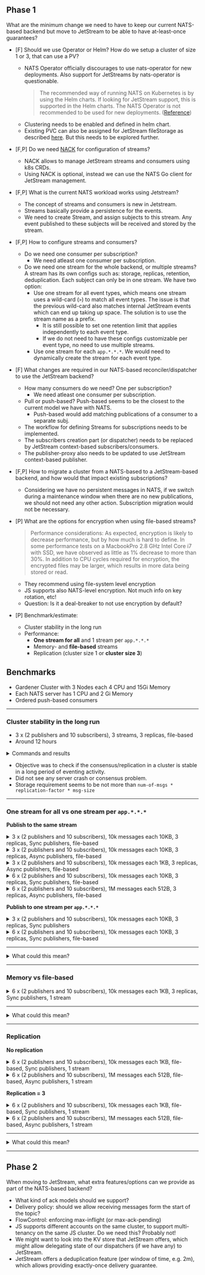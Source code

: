 ## Phase 1 

What are the minimum change we need to have to keep our current NATS-based backend but move to JetStream to be able to 
have at-least-once guarantees?

- [F] Should we use Operator or Helm? How do we setup a cluster of size 1 or 3, that can use a PV?
  + NATS Operator officially discourages to use nats-operator for new deployments. Also support for JetStreams by nats-operator is questionable.
    > The recommended way of running NATS on Kubernetes is by using the Helm charts. If looking for JetStream support, this is supported in the Helm charts. The NATS Operator is not recommended to be used for new deployments.
([Reference](https://github.com/nats-io/nats-operator#nats-operator))
  + Clustering needs to be enabled and defined in helm chart.
  + Existing PVC can also be assigned for JetStream fileStorage as described [here](https://github.com/nats-io/k8s/tree/main/helm/charts/nats#using-with-an-existing-persistentvolumeclaim). But this needs to be explored further.

- [F,P] Do we need [NACK](https://github.com/nats-io/nack#getting-started) for configuration of streams?
  + NACK allows to manage JetStream streams and consumers using k8s CRDs.
  + Using NACK is optional, instead we can use the NATS Go client for JetStream management.

- [F,P] What is the current NATS workload works using Jetstream?
  + The concept of streams and consumers is new in Jetstream.
  + Streams basically provide a persistence for the events. 
  + We need to create Stream, and assign subjects to this stream. Any event published to these subjects will be received and stored by the stream.

- [F,P] How to configure streams and consumers?
  + Do we need one consumer per subscription?
    - We need atleast one consumer per subscription.
  + Do we need one stream for the whole backend, or multiple streams? A stream has its own configs 
    such as: storage, replicas, retention, deduplication. Each subject can only be in one stream. 
    We have two option:
    - Use one stream for all event types, which means one stream uses a wild-card (`>`) to match all
      event types. The issue is that the previous wild-card also matches internal JetStream events
      which can end up taking up space. The solution is to use the stream name as a prefix.
      + It is still possible to set one retention limit that applies independently to each event type.
      + If we do not need to have these configs customizable per event type, no need to use multiple streams.
    - Use one stream for each `app.*.*.*`. We would need to dynamically create the stream for each event type.
  
- [F] What changes are required in our NATS-based reconciler/dispatcher to use the JetStream backend?
  + How many consumers do we need? One per subscription? 
    - We need atleast one consumer per subscription.
  + Pull or push-based? Push-based seems to be the closest to the current model we have with NATS.
    - Push-based would add matching publications of a consumer to a separate subj.
  + The workflow for defining Streams for subscriptions needs to be implemented.
  + The subscribers creation part (or dispatcher) needs to be replaced by JetStream context-based subscribers/consumers.
  + The publisher-proxy also needs to be updated to use JetStream context-based publisher.
  
- [F,P] How to migrate a cluster from a NATS-based to a JetStream-based backend, and how would that impact existing subscriptions? 
  + Considering we have no persistent messages in NATS, if we switch during a maintenance window when there are no new
  publications, we should not need any other action. Subscription migration would not be necessary.
  
- [P] What are the options for encryption when using file-based streams?
  > Performance considerations: As expected, encryption is likely to decrease performance, but by how much is hard 
  > to define. In some performance tests on a MacbookPro 2.8 GHz Intel Core i7 with SSD, we have observed as little 
  > as 1% decrease to more than 30%. In addition to CPU cycles required for encryption, the encrypted files may be 
  > larger, which results in more data being stored or read.
  + They recommend using file-system level encryption
  + JS supports also NATS-level encryption. Not much info on key rotation, etc!
  + Question: Is it a deal-breaker to not use encryption by default?
  
- [P] Benchmark/estimate:
  + Cluster stability in the long run
  + Performance:
    + **One stream for all** and 1 stream per `app.*.*.*`
    + Memory- and **file-based** streams
    + Replication (cluster size 1 or **cluster size 3**)
  
## Benchmarks

- Gardener Cluster with 3 Nodes each 4 CPU and 15Gi Memory
- Each NATS server has 1 CPU and 2 Gi Memory
- Ordered push-based consumers

---

### Cluster stability in the long run

- 3 x (2 publishers and 10 subscribers), 3 streams, 3 replicas, file-based
- Around 12 hours

<details><summary>Commands and results</summary>

```
pods["pod1"]="./natscli bench --stream=bench1 --pub=2 --sub=10 --js --msgs=8640 --replicas=3 --size=10240 --storage=file --publishInterval=5000 bench-subj-1"
pods["pod2"]="./natscli bench --stream=bench2 --pub=2 --sub=10 --js --msgs=8640 --replicas=3 --size=10240 --storage=file --publishInterval=5000 bench-subj-2"
pods["pod3"]="./natscli bench --stream=bench3 --pub=2 --sub=10 --js --msgs=8640 --replicas=3 --size=10240 --storage=file --publishInterval=5000 bench-subj-3"
```

</details>

- Objective was to check if the consensus/replication in a cluster is stable in a long period of eventing activity.
- Did not see any server crash or consensus problem.
- Storage requirement seems to be not more than `num-of-msgs * replication-factor * msg-size`

---

### One stream for all vs one stream per `app.*.*.*`

**Publish to the same stream**

<details><summary>3 x (2 publishers and 10 subscribers), 10k messages each 10KB, 3 replicas, Sync publishers, file-based</summary>

- Avg pub msg/sec: 177
- Avg sub msg/sec: ~340

<details><summary>Commands and results</summary>

Stream must be created beforehand to set the list of subjects to `STREAM.>`: 
```
nats str add --subjects='default.>' --replicas=3 --storage=file default
```

```
pods["pod1"]="./natscli bench --stream=default --pub=2 --sub=10 --js --msgs=10000 --replicas=3 --size=10240 --syncpub --no-progress --storage=file default.app1.bench1.subj.v1"
pods["pod2"]="./natscli bench --stream=default --pub=2 --sub=10 --js --msgs=10000 --replicas=3 --size=10240 --syncpub --no-progress --storage=file default.app2.bench2.subj.v1"
pods["pod3"]="./natscli bench --stream=default --pub=2 --sub=10 --js --msgs=10000 --replicas=3 --size=10240 --syncpub --no-progress --storage=file default.app3.bench3.subj.v1"
```

```
NATS Pub/Sub stats: 3,487 msgs/sec ~ 34.06 MB/sec
 Pub stats: 317 msgs/sec ~ 3.10 MB/sec
  [1] 158 msgs/sec ~ 1.55 MB/sec (5000 msgs)
  [2] 158 msgs/sec ~ 1.55 MB/sec (5000 msgs)
  min 158 | avg 158 | max 158 | stddev 0 msgs
 Sub stats: 3,170 msgs/sec ~ 30.96 MB/sec
  [1] 317 msgs/sec ~ 3.10 MB/sec (10000 msgs)
  [10] 317 msgs/sec ~ 3.10 MB/sec (10000 msgs)
  min 317 | avg 317 | max 317 | stddev 0 msgs
```
```
NATS Pub/Sub stats: 4,313 msgs/sec ~ 42.13 MB/sec
 Pub stats: 392 msgs/sec ~ 3.83 MB/sec
  [1] 197 msgs/sec ~ 1.93 MB/sec (5000 msgs)
  [2] 196 msgs/sec ~ 1.91 MB/sec (5000 msgs)
  min 196 | avg 196 | max 197 | stddev 0 msgs
 Sub stats: 3,922 msgs/sec ~ 38.30 MB/sec
  [1] 392 msgs/sec ~ 3.83 MB/sec (10000 msgs)
  [10] 392 msgs/sec ~ 3.83 MB/sec (10000 msgs)
  min 392 | avg 392 | max 392 | stddev 0 msgs
```
```
NATS Pub/Sub stats: 3,499 msgs/sec ~ 34.18 MB/sec
 Pub stats: 318 msgs/sec ~ 3.11 MB/sec
  [1] 197 msgs/sec ~ 1.93 MB/sec (5000 msgs)
  [2] 159 msgs/sec ~ 1.55 MB/sec (5000 msgs)
  min 159 | avg 178 | max 197 | stddev 19 msgs
 Sub stats: 3,181 msgs/sec ~ 31.07 MB/sec
  [1] 318 msgs/sec ~ 3.11 MB/sec (10000 msgs)
  [10] 318 msgs/sec ~ 3.11 MB/sec (10000 msgs)
  min 318 | avg 318 | max 318 | stddev 0 msgs
```

</details>
</details>

<details><summary>3 x (2 publishers and 10 subscribers), 10k messages each 10KB, 3 replicas, Async publishers, file-based</summary>

- Avg pub msg/sec: 628
- Avg sub msg/sec: 

<details><summary>Commands and results</summary>

```
pods["pod1"]="./natscli bench --stream=default --pub=2 --sub=10 --js --msgs=10000 --replicas=3 --size=10240 --no-progress --storage=file default.app1.bench1.subj.v1"
pods["pod2"]="./natscli bench --stream=default --pub=2 --sub=10 --js --msgs=10000 --replicas=3 --size=10240 --no-progress --storage=file default.app2.bench2.subj.v1"
pods["pod3"]="./natscli bench --stream=default --pub=2 --sub=10 --js --msgs=10000 --replicas=3 --size=10240 --no-progress --storage=file default.app3.bench3.subj.v1"
```

```
NATS Pub/Sub stats: 8,853 msgs/sec ~ 86.46 MB/sec
 Pub stats: 977 msgs/sec ~ 9.55 MB/sec
  [1] 592 msgs/sec ~ 5.78 MB/sec (5000 msgs)
  [2] 489 msgs/sec ~ 4.78 MB/sec (5000 msgs)
  min 489 | avg 540 | max 592 | stddev 51 msgs
 Sub stats: 8,058 msgs/sec ~ 78.70 MB/sec
  [1] 979 msgs/sec ~ 9.57 MB/sec (10000 msgs)
  [10] 806 msgs/sec ~ 7.88 MB/sec (10000 msgs)
  min 806 | avg 924 | max 979 | stddev 75 msgs
```
```
NATS Pub/Sub stats: 8,704 msgs/sec ~ 85.00 MB/sec
 Pub stats: 1,127 msgs/sec ~ 11.01 MB/sec
  [1] 583 msgs/sec ~ 5.70 MB/sec (5000 msgs)
  [2] 564 msgs/sec ~ 5.51 MB/sec (5000 msgs)
  min 564 | avg 573 | max 583 | stddev 9 msgs
 Sub stats: 7,914 msgs/sec ~ 77.29 MB/sec
  [1] 1,130 msgs/sec ~ 11.04 MB/sec (10000 msgs)
  [10] 791 msgs/sec ~ 7.73 MB/sec (10000 msgs)
  min 791 | avg 991 | max 1,130 | stddev 147 msgs
```
```
NATS Pub/Sub stats: 15,027 msgs/sec ~ 146.76 MB/sec
 Pub stats: 1,414 msgs/sec ~ 13.81 MB/sec
  [1] 835 msgs/sec ~ 8.16 MB/sec (5000 msgs)
  [2] 707 msgs/sec ~ 6.91 MB/sec (5000 msgs)
  min 707 | avg 771 | max 835 | stddev 64 msgs
 Sub stats: 13,843 msgs/sec ~ 135.19 MB/sec
  [1] 1,460 msgs/sec ~ 14.26 MB/sec (10000 msgs)
  [10] 1,442 msgs/sec ~ 14.09 MB/sec (10000 msgs)
  min 1,432 | avg 1,456 | max 1,493 | stddev 24 msgs
```
</details>
</details>

<details><summary>3 x (2 publishers and 10 subscribers), 10k messages each 1KB, 3 replicas, Async publishers, file-based</summary>

- Avg pub msg/sec: 1810
- Avg sub msg/sec:

<details><summary>Commands and results</summary>

```
NATS Pub/Sub stats: 35,289 msgs/sec ~ 34.46 MB/sec
 Pub stats: 3,320 msgs/sec ~ 3.24 MB/sec
  [1] 2,077 msgs/sec ~ 2.03 MB/sec (5000 msgs)
  [2] 1,662 msgs/sec ~ 1.62 MB/sec (5000 msgs)
  min 1,662 | avg 1,869 | max 2,077 | stddev 207 msgs
 Sub stats: 32,149 msgs/sec ~ 31.40 MB/sec
  [1] 3,331 msgs/sec ~ 3.25 MB/sec (10000 msgs)
  [10] 3,218 msgs/sec ~ 3.14 MB/sec (10000 msgs)
  min 3,218 | avg 3,274 | max 3,333 | stddev 55 msgs
```
```
NATS Pub/Sub stats: 35,610 msgs/sec ~ 34.78 MB/sec
 Pub stats: 3,608 msgs/sec ~ 3.52 MB/sec
  [1] 1,804 msgs/sec ~ 1.76 MB/sec (5000 msgs)
  [2] 1,805 msgs/sec ~ 1.76 MB/sec (5000 msgs)
  min 1,804 | avg 1,804 | max 1,805 | stddev 0 msgs
 Sub stats: 32,399 msgs/sec ~ 31.64 MB/sec
  [1] 3,616 msgs/sec ~ 3.53 MB/sec (10000 msgs)
  [10] 3,240 msgs/sec ~ 3.16 MB/sec (10000 msgs)
  min 3,240 | avg 3,324 | max 3,616 | stddev 109 msgs
```
```
NATS Pub/Sub stats: 37,846 msgs/sec ~ 36.96 MB/sec
 Pub stats: 3,440 msgs/sec ~ 3.36 MB/sec
  [1] 1,795 msgs/sec ~ 1.75 MB/sec (5000 msgs)
  [2] 1,722 msgs/sec ~ 1.68 MB/sec (5000 msgs)
  **min 1,722 | avg 1,758 | max 1,795 | stddev 36 msgs**
 Sub stats: 35,486 msgs/sec ~ 34.65 MB/sec
  [1] 3,550 msgs/sec ~ 3.47 MB/sec (10000 msgs)
  [10] 3,670 msgs/sec ~ 3.58 MB/sec (10000 msgs)
  min 3,550 | avg 3,612 | max 3,670 | stddev 54 msgs
```
</details>
</details>

<details><summary>6 x (2 publishers and 10 subscribers), 10k messages each 10KB, 3 replicas, Sync publishers, file-based</summary>

- Avg pub msg/sec: 97
- Avg sub msg/sec: ~175

<details><summary>Commands and results</summary>

```
pods["pod1"]="./natscli bench --stream=default --pub=2 --sub=10 --js --msgs=10000 --replicas=3 --size=10240 --syncpub --no-progress --storage=file default.app1.bench1.subj.v1"
pods["pod2"]="./natscli bench --stream=default --pub=2 --sub=10 --js --msgs=10000 --replicas=3 --size=10240 --syncpub --no-progress --storage=file default.app2.bench2.subj.v1"
pods["pod3"]="./natscli bench --stream=default --pub=2 --sub=10 --js --msgs=10000 --replicas=3 --size=10240 --syncpub --no-progress --storage=file default.app3.bench3.subj.v1"
pods["pod4"]="./natscli bench --stream=default --pub=2 --sub=10 --js --msgs=10000 --replicas=3 --size=10240 --syncpub --no-progress --storage=file default.app4.bench1.subj.v1"
pods["pod5"]="./natscli bench --stream=default --pub=2 --sub=10 --js --msgs=10000 --replicas=3 --size=10240 --syncpub --no-progress --storage=file default.app5.bench2.subj.v1"
pods["pod6"]="./natscli bench --stream=default --pub=2 --sub=10 --js --msgs=10000 --replicas=3 --size=10240 --syncpub --no-progress --storage=file default.app6.bench3.subj.v1"
```

```
NATS Pub/Sub stats: 1,944 msgs/sec ~ 18.99 MB/sec
 Pub stats: 176 msgs/sec ~ 1.73 MB/sec
  [1] 108 msgs/sec ~ 1.06 MB/sec (5000 msgs)
  [2] 88 msgs/sec ~ 884.08 KB/sec (5000 msgs)
  min 88 | avg 98 | max 108 | stddev 10 msgs
 Sub stats: 1,768 msgs/sec ~ 17.27 MB/sec
  min 176 | avg 176 | max 176 | stddev 0 msgs
```
```
NATS Pub/Sub stats: 1,862 msgs/sec ~ 18.19 MB/sec
 Pub stats: 169 msgs/sec ~ 1.65 MB/sec
  [1] 104 msgs/sec ~ 1.02 MB/sec (5000 msgs)
  [2] 84 msgs/sec ~ 846.53 KB/sec (5000 msgs)
  min 84 | avg 94 | max 104 | stddev 10 msgs
 Sub stats: 1,693 msgs/sec ~ 16.53 MB/sec
  min 169 | avg 169 | max 169 | stddev 0 msgs
```
```
NATS Pub/Sub stats: 1,932 msgs/sec ~ 18.87 MB/sec
 Pub stats: 175 msgs/sec ~ 1.72 MB/sec
  [1] 97 msgs/sec ~ 971.05 KB/sec (5000 msgs)
  [2] 87 msgs/sec ~ 878.22 KB/sec (5000 msgs)
  min 87 | avg 92 | max 97 | stddev 5 msgs
 Sub stats: 1,756 msgs/sec ~ 17.16 MB/sec
  min 175 | avg 175 | max 175 | stddev 0 msgs
```
```
NATS Pub/Sub stats: 2,321 msgs/sec ~ 22.67 MB/sec
 Pub stats: 211 msgs/sec ~ 2.06 MB/sec
  [1] 106 msgs/sec ~ 1.04 MB/sec (5000 msgs)
  [2] 105 msgs/sec ~ 1.03 MB/sec (5000 msgs)
  min 105 | avg 105 | max 106 | stddev 0 msgs
 Sub stats: 2,112 msgs/sec ~ 20.63 MB/sec
  min 211 | avg 211 | max 211 | stddev 0 msgs
```
```
NATS Pub/Sub stats: 2,235 msgs/sec ~ 21.84 MB/sec
 Pub stats: 203 msgs/sec ~ 1.99 MB/sec
  [1] 102 msgs/sec ~ 1020.03 KB/sec (5000 msgs)
  [2] 101 msgs/sec ~ 1016.43 KB/sec (5000 msgs)
  min 101 | avg 101 | max 102 | stddev 0 msgs
 Sub stats: 2,032 msgs/sec ~ 19.85 MB/sec
  min 203 | avg 203 | max 203 | stddev 0 msgs
```
```
NATS Pub/Sub stats: 2,083 msgs/sec ~ 20.34 MB/sec
 Pub stats: 189 msgs/sec ~ 1.85 MB/sec
  [1] 95 msgs/sec ~ 953.62 KB/sec (5000 msgs)
  [2] 94 msgs/sec ~ 947.04 KB/sec (5000 msgs)
  min 94 | avg 94 | max 95 | stddev 0 msgs
 Sub stats: 1,893 msgs/sec ~ 18.50 MB/sec
  min 189 | avg 189 | max 189 | stddev 0 msgs
```

</details>
</details>

<details><summary>6 x (2 publishers and 10 subscribers), 1M messages each 512B, 3 replicas, Async publishers, file-based</summary>

- Avg pub msg/sec: 387
- Avg sub msg/sec:

<details><summary>Commands and results</summary>

```
pods["pod1"]="./natscli bench --stream=default --pub=2 --sub=10 --js --msgs=1000000 --replicas=3 --size=512  --no-progress --storage=file default.app1.bench1.subj.v1"
pods["pod2"]="./natscli bench --stream=default --pub=2 --sub=10 --js --msgs=1000000 --replicas=3 --size=512  --no-progress --storage=file default.app2.bench2.subj.v1"
pods["pod3"]="./natscli bench --stream=default --pub=2 --sub=10 --js --msgs=1000000 --replicas=3 --size=512  --no-progress --storage=file default.app3.bench3.subj.v1"
pods["pod4"]="./natscli bench --stream=default --pub=2 --sub=10 --js --msgs=1000000 --replicas=3 --size=512  --no-progress --storage=file default.app4.bench1.subj.v1"
pods["pod5"]="./natscli bench --stream=default --pub=2 --sub=10 --js --msgs=1000000 --replicas=3 --size=512  --no-progress --storage=file default.app5.bench2.subj.v1"
pods["pod6"]="./natscli bench --stream=default --pub=2 --sub=10 --js --msgs=1000000 --replicas=3 --size=512  --no-progress --storage=file default.app6.bench3.subj.v1"
```
```
*****Pod1*****
--- PUB ---
  [2] 393 msgs/sec ~ 196.92 KB/sec (500000 msgs)
  min 393 | avg 393 | max 393 | stddev 0 msgs
--- SUB ---
  [10] 787 msgs/sec ~ 393.83 KB/sec (1000000 msgs)
  min 787 | avg 787 | max 787 | stddev 0 msgs
*****Pod2*****
--- PUB ---
  [2] 382 msgs/sec ~ 191.12 KB/sec (500000 msgs)
  min 382 | avg 382 | max 382 | stddev 0 msgs
--- SUB ---
  [10] 764 msgs/sec ~ 382.25 KB/sec (1000000 msgs)
  min 764 | avg 764 | max 764 | stddev 0 msgs
*****Pod3*****
--- PUB ---
  [2] 392 msgs/sec ~ 196.37 KB/sec (500000 msgs)
  min 392 | avg 392 | max 393 | stddev 0 msgs
--- SUB ---
  [10] 785 msgs/sec ~ 392.77 KB/sec (1000000 msgs)
  min 785 | avg 785 | max 785 | stddev 0 msgs
*****Pod4*****
--- PUB ---
  [2] 382 msgs/sec ~ 191.47 KB/sec (500000 msgs)
  min 382 | avg 387 | max 392 | stddev 5 msgs
--- SUB ---
  [10] 765 msgs/sec ~ 382.94 KB/sec (1000000 msgs)
  min 765 | avg 765 | max 765 | stddev 0 msgs
*****Pod5*****
--- PUB ---
  [2] 382 msgs/sec ~ 191.27 KB/sec (500000 msgs)
  min 382 | avg 387 | max 393 | stddev 5 msgs
--- SUB ---
  [10] 765 msgs/sec ~ 382.54 KB/sec (1000000 msgs)
  min 765 | avg 765 | max 765 | stddev 0 msgs
*****Pod6*****
--- PUB ---
  [2] 382 msgs/sec ~ 191.32 KB/sec (500000 msgs)
  min 382 | avg 382 | max 382 | stddev 0 msgs
--- SUB ---
  [10] 765 msgs/sec ~ 382.67 KB/sec (1000000 msgs)
  min 765 | avg 765 | max 765 | stddev 0 msgs
```

</details>

</details>

**Publish to one stream per `app.*.*.*`**

<details><summary>3 x (2 publishers and 10 subscribers), 10k messages each 10KB, 3 replicas, Sync publishers</summary>

- Avg pub msg/sec: 210
- Avg sub msg/sec: ~360

<details><summary>Commands and results</summary>

Create the three streams beforehand: app1, app2, app3, e.g.:
`nats str add --subjects='app1.>' --replicas=3 --storage=file app1`

```
pods["pod1"]="./natscli bench --stream=app1 --pub=2 --sub=10 --js --msgs=10000 --replicas=3 --size=10240 --syncpub --no-progress --storage=file app1.bench1.subj.v1"
pods["pod2"]="./natscli bench --stream=app2 --pub=2 --sub=10 --js --msgs=10000 --replicas=3 --size=10240 --syncpub --no-progress --storage=file app2.bench2.subj.v1"
pods["pod3"]="./natscli bench --stream=app3 --pub=2 --sub=10 --js --msgs=10000 --replicas=3 --size=10240 --syncpub --no-progress --storage=file app3.bench3.subj.v1"
```

```
NATS Pub/Sub stats: 4,309 msgs/sec ~ 42.09 MB/sec
 Pub stats: 391 msgs/sec ~ 3.83 MB/sec
  [1] 280 msgs/sec ~ 2.74 MB/sec (5000 msgs)
  [2] 195 msgs/sec ~ 1.91 MB/sec (5000 msgs)
  min 195 | avg 237 | max 280 | stddev 42 msgs
 Sub stats: 3,918 msgs/sec ~ 38.26 MB/sec
  [1] 391 msgs/sec ~ 3.83 MB/sec (10000 msgs)
  [10] 391 msgs/sec ~ 3.83 MB/sec (10000 msgs)
  min 391 | avg 391 | max 391 | stddev 0 msgs
```
```
NATS Pub/Sub stats: 3,756 msgs/sec ~ 36.68 MB/sec
 Pub stats: 341 msgs/sec ~ 3.33 MB/sec
  [1] 231 msgs/sec ~ 2.26 MB/sec (5000 msgs)
  [2] 170 msgs/sec ~ 1.67 MB/sec (5000 msgs)
  min 170 | avg 200 | max 231 | stddev 30 msgs
 Sub stats: 3,415 msgs/sec ~ 33.35 MB/sec
  [1] 341 msgs/sec ~ 3.34 MB/sec (10000 msgs)
  [10] 341 msgs/sec ~ 3.34 MB/sec (10000 msgs)
  min 341 | avg 341 | max 341 | stddev 0 msgs
```
```
NATS Pub/Sub stats: 3,969 msgs/sec ~ 38.76 MB/sec
 Pub stats: 360 msgs/sec ~ 3.52 MB/sec
  [1] 211 msgs/sec ~ 2.07 MB/sec (5000 msgs)
  [2] 180 msgs/sec ~ 1.76 MB/sec (5000 msgs)
  min 180 | avg 195 | max 211 | stddev 15 msgs
 Sub stats: 3,608 msgs/sec ~ 35.24 MB/sec
  [1] 360 msgs/sec ~ 3.52 MB/sec (10000 msgs)
  [10] 360 msgs/sec ~ 3.52 MB/sec (10000 msgs)
  min 360 | avg 360 | max 360 | stddev 0 msgs
```

</details>
</details>

<details><summary>6 x (2 publishers and 10 subscribers), 10k messages each 10KB, 3 replicas, Sync publishers, file-based</summary>

- Avg pub msg/sec: 173
- Avg sub msg/sec: ~350

<details><summary>Commands and results</summary>

```
pods["pod1"]="./natscli bench --stream=app1 --pub=2 --sub=10 --js --msgs=10000 --replicas=3 --size=10240 --syncpub --no-progress --storage=file app1.bench1.subj.v1"
pods["pod2"]="./natscli bench --stream=app2 --pub=2 --sub=10 --js --msgs=10000 --replicas=3 --size=10240 --syncpub --no-progress --storage=file app2.bench2.subj.v1"
pods["pod3"]="./natscli bench --stream=app3 --pub=2 --sub=10 --js --msgs=10000 --replicas=3 --size=10240 --syncpub --no-progress --storage=file app3.bench3.subj.v1"
pods["pod4"]="./natscli bench --stream=app4 --pub=2 --sub=10 --js --msgs=10000 --replicas=3 --size=10240 --syncpub --no-progress --storage=file app4.bench1.subj.v1"
pods["pod5"]="./natscli bench --stream=app5 --pub=2 --sub=10 --js --msgs=10000 --replicas=3 --size=10240 --syncpub --no-progress --storage=file app5.bench2.subj.v1"
pods["pod6"]="./natscli bench --stream=app6 --pub=2 --sub=10 --js --msgs=10000 --replicas=3 --size=10240 --syncpub --no-progress --storage=file app6.bench3.subj.v1"
```

```
NATS Pub/Sub stats: 3,005 msgs/sec ~ 29.35 MB/sec
 Pub stats: 273 msgs/sec ~ 2.67 MB/sec
  [1] 136 msgs/sec ~ 1.33 MB/sec (5000 msgs)
  [2] 136 msgs/sec ~ 1.33 MB/sec (5000 msgs)
  min 136 | avg 136 | max 136 | stddev 0 msgs
 Sub stats: 2,732 msgs/sec ~ 26.68 MB/sec
  min 273 | avg 273 | max 273 | stddev 0 msgs
```
```
NATS Pub/Sub stats: 7,091 msgs/sec ~ 69.26 MB/sec
 Pub stats: 644 msgs/sec ~ 6.30 MB/sec
  [1] 324 msgs/sec ~ 3.17 MB/sec (5000 msgs)
  [2] 322 msgs/sec ~ 3.15 MB/sec (5000 msgs)
  min 322 | avg 323 | max 324 | stddev 1 msgs
 Sub stats: 6,448 msgs/sec ~ 62.97 MB/sec
  min 644 | avg 644 | max 644 | stddev 0 msgs
```
```

NATS Pub/Sub stats: 2,423 msgs/sec ~ 23.66 MB/sec
 Pub stats: 220 msgs/sec ~ 2.15 MB/sec
  [1] 147 msgs/sec ~ 1.44 MB/sec (5000 msgs)
  [2] 110 msgs/sec ~ 1.08 MB/sec (5000 msgs)
  min 110 | avg 128 | max 147 | stddev 18 msgs
 Sub stats: 2,203 msgs/sec ~ 21.51 MB/sec
  [1] 220 msgs/sec ~ 2.15 MB/sec (10000 msgs)
  [10] 220 msgs/sec ~ 2.15 MB/sec (10000 msgs)
  min 220 | avg 220 | max 220 | stddev 0 msgs
```
```
NATS Pub/Sub stats: 2,495 msgs/sec ~ 24.37 MB/sec
 Pub stats: 226 msgs/sec ~ 2.22 MB/sec
  [1] 128 msgs/sec ~ 1.26 MB/sec (5000 msgs)
  [2] 113 msgs/sec ~ 1.11 MB/sec (5000 msgs)
  min 113 | avg 120 | max 128 | stddev 7 msgs
 Sub stats: 2,269 msgs/sec ~ 22.16 MB/sec
  [1] 226 msgs/sec ~ 2.22 MB/sec (10000 msgs)
  [10] 226 msgs/sec ~ 2.22 MB/sec (10000 msgs)
  min 226 | avg 226 | max 226 | stddev 0 msgs
```
```

NATS Pub/Sub stats: 2,927 msgs/sec ~ 28.58 MB/sec
 Pub stats: 266 msgs/sec ~ 2.60 MB/sec
  [1] 133 msgs/sec ~ 1.30 MB/sec (5000 msgs)
  [2] 133 msgs/sec ~ 1.30 MB/sec (5000 msgs)
  min 133 | avg 133 | max 133 | stddev 0 msgs
 Sub stats: 2,661 msgs/sec ~ 25.99 MB/sec
  [1] 266 msgs/sec ~ 2.60 MB/sec (10000 msgs)
  [10] 266 msgs/sec ~ 2.60 MB/sec (10000 msgs)
  min 266 | avg 266 | max 266 | stddev 0 msgs
```
```
NATS Pub/Sub stats: 4,337 msgs/sec ~ 42.36 MB/sec
 Pub stats: 394 msgs/sec ~ 3.85 MB/sec
  [1] 199 msgs/sec ~ 1.95 MB/sec (5000 msgs)
  [2] 197 msgs/sec ~ 1.93 MB/sec (5000 msgs)
  min 197 | avg 198 | max 199 | stddev 1 msgs
 Sub stats: 3,943 msgs/sec ~ 38.51 MB/sec
  [1] 394 msgs/sec ~ 3.85 MB/sec (10000 msgs)
  [10] 394 msgs/sec ~ 3.86 MB/sec (10000 msgs)
  min 394 | avg 394 | max 394 | stddev 0 msgs
```

</details>
</details>

---

<details><summary>What could this mean?</summary>

- It seems sharing the same stream reduces the throughput of publishers. When increasing the pods, 
  sharing the stream seems to reduce performance more than using multiple streams.
- We should aim for using async publishing in the publisher proxy.
- Depending on what event rate we should provide, we might be able to get away with one Stream for all event types 
  if we use async publishing.
- Using only one stream simplifies the code in the publisher proxy.
- We should agree on some realistic parameters (e.g. retention period, msg size) and re-run this evaluation.

</details>

---

### Memory vs file-based

<details><summary>6 x (2 publishers and 10 subscribers), 10k messages each 1KB, 3 replicas, Sync publishers, 1 stream</summary> 

**In-memory**

- Avg pub msg/sec: 197
- Avg sub msg/sec: ~360

<details><summary>Commands and results</summary>

Create the stream:
`nats str add --subjects='default.>' --replicas=3 --storage=memory default`

```
pods["pod1"]="./natscli bench --stream=default --pub=2 --sub=10 --js --msgs=10000 --replicas=3 --size=1024 --syncpub --no-progress --storage=memory default.app1.bench1.subj.v1"
pods["pod2"]="./natscli bench --stream=default --pub=2 --sub=10 --js --msgs=10000 --replicas=3 --size=1024 --syncpub --no-progress --storage=memory default.app2.bench2.subj.v1"
pods["pod3"]="./natscli bench --stream=default --pub=2 --sub=10 --js --msgs=10000 --replicas=3 --size=1024 --syncpub --no-progress --storage=memory default.app3.bench3.subj.v1"
pods["pod4"]="./natscli bench --stream=default --pub=2 --sub=10 --js --msgs=10000 --replicas=3 --size=1024 --syncpub --no-progress --storage=memory default.app4.bench1.subj.v1"
pods["pod5"]="./natscli bench --stream=default --pub=2 --sub=10 --js --msgs=10000 --replicas=3 --size=1024 --syncpub --no-progress --storage=memory default.app5.bench2.subj.v1"
pods["pod6"]="./natscli bench --stream=default --pub=2 --sub=10 --js --msgs=10000 --replicas=3 --size=1024 --syncpub --no-progress --storage=memory default.app6.bench3.subj.v1"
```

```
NATS Pub/Sub stats: 3,921 msgs/sec ~ 3.83 MB/sec
 Pub stats: 356 msgs/sec ~ 356.47 KB/sec
  [1] 236 msgs/sec ~ 236.42 KB/sec (5000 msgs)
  [2] 178 msgs/sec ~ 178.24 KB/sec (5000 msgs)
  min 178 | avg 207 | max 236 | stddev 29 msgs
 Sub stats: 3,564 msgs/sec ~ 3.48 MB/sec
  [1] 356 msgs/sec ~ 356.49 KB/sec (10000 msgs)
  [10] 356 msgs/sec ~ 356.49 KB/sec (10000 msgs)
  min 356 | avg 356 | max 356 | stddev 0 msgs
```
```
NATS Pub/Sub stats: 3,962 msgs/sec ~ 3.87 MB/sec
 Pub stats: 360 msgs/sec ~ 360.26 KB/sec
  [1] 235 msgs/sec ~ 235.65 KB/sec (5000 msgs)
  [2] 180 msgs/sec ~ 180.13 KB/sec (5000 msgs)
  min 180 | avg 207 | max 235 | stddev 27 msgs
 Sub stats: 3,602 msgs/sec ~ 3.52 MB/sec
  [1] 360 msgs/sec ~ 360.29 KB/sec (10000 msgs)
  [10] 360 msgs/sec ~ 360.28 KB/sec (10000 msgs)
  min 360 | avg 360 | max 360 | stddev 0 msgs
```
```
NATS Pub/Sub stats: 3,803 msgs/sec ~ 3.71 MB/sec
 Pub stats: 345 msgs/sec ~ 345.79 KB/sec
  [1] 215 msgs/sec ~ 215.72 KB/sec (5000 msgs)
  [2] 172 msgs/sec ~ 172.89 KB/sec (5000 msgs)
  min 172 | avg 193 | max 215 | stddev 21 msgs
 Sub stats: 3,458 msgs/sec ~ 3.38 MB/sec
  [1] 345 msgs/sec ~ 345.84 KB/sec (10000 msgs)
  [10] 345 msgs/sec ~ 345.83 KB/sec (10000 msgs)
  min 345 | avg 345 | max 345 | stddev 0 msgs
```
```
NATS Pub/Sub stats: 4,181 msgs/sec ~ 4.08 MB/sec
 Pub stats: 380 msgs/sec ~ 380.17 KB/sec
  [1] 235 msgs/sec ~ 235.59 KB/sec (5000 msgs)
  [2] 190 msgs/sec ~ 190.12 KB/sec (5000 msgs)
  min 190 | avg 212 | max 235 | stddev 22 msgs
 Sub stats: 3,802 msgs/sec ~ 3.71 MB/sec
  [1] 380 msgs/sec ~ 380.21 KB/sec (10000 msgs)
  [10] 380 msgs/sec ~ 380.21 KB/sec (10000 msgs)
  min 380 | avg 380 | max 380 | stddev 0 msgs
```
```
NATS Pub/Sub stats: 3,939 msgs/sec ~ 3.85 MB/sec
 Pub stats: 358 msgs/sec ~ 358.13 KB/sec
  [1] 223 msgs/sec ~ 223.34 KB/sec (5000 msgs)
  [2] 179 msgs/sec ~ 179.06 KB/sec (5000 msgs)
  min 179 | avg 201 | max 223 | stddev 22 msgs
 Sub stats: 3,581 msgs/sec ~ 3.50 MB/sec
  [1] 358 msgs/sec ~ 358.15 KB/sec (10000 msgs)
  [10] 358 msgs/sec ~ 358.16 KB/sec (10000 msgs)
  min 358 | avg 358 | max 358 | stddev 0 msgs
```
```
NATS Pub/Sub stats: 3,632 msgs/sec ~ 3.55 MB/sec
 Pub stats: 330 msgs/sec ~ 330.26 KB/sec
  [1] 165 msgs/sec ~ 165.22 KB/sec (5000 msgs)
  [2] 165 msgs/sec ~ 165.13 KB/sec (5000 msgs)
  min 165 | avg 165 | max 165 | stddev 0 msgs
 Sub stats: 3,302 msgs/sec ~ 3.23 MB/sec
  [1] 330 msgs/sec ~ 330.83 KB/sec (10000 msgs)
  [10] 330 msgs/sec ~ 330.28 KB/sec (10000 msgs)
  min 330 | avg 330 | max 330 | stddev 0 msgs
```
</details>

**File-based**

- Avg pub msg/sec: 164
- Avg sub msg/sec: ~330

<details><summary>Commands and results</summary>

Create the stream:
`nats str add --subjects='default.>' --replicas=3 --storage=file default`

Run the Pods:
```
pods["pod1"]="./natscli bench --stream=default --pub=2 --sub=10 --js --msgs=10000 --replicas=3 --size=1024 --syncpub --no-progress --storage=file default.app1.bench1.subj.v1"
pods["pod2"]="./natscli bench --stream=default --pub=2 --sub=10 --js --msgs=10000 --replicas=3 --size=1024 --syncpub --no-progress --storage=file default.app2.bench2.subj.v1"
pods["pod3"]="./natscli bench --stream=default --pub=2 --sub=10 --js --msgs=10000 --replicas=3 --size=1024 --syncpub --no-progress --storage=file default.app3.bench3.subj.v1"
pods["pod4"]="./natscli bench --stream=default --pub=2 --sub=10 --js --msgs=10000 --replicas=3 --size=1024 --syncpub --no-progress --storage=file default.app4.bench1.subj.v1"
pods["pod5"]="./natscli bench --stream=default --pub=2 --sub=10 --js --msgs=10000 --replicas=3 --size=1024 --syncpub --no-progress --storage=file default.app5.bench2.subj.v1"
pods["pod6"]="./natscli bench --stream=default --pub=2 --sub=10 --js --msgs=10000 --replicas=3 --size=1024 --syncpub --no-progress --storage=file default.app6.bench3.subj.v1"
```

Results:
```
NATS Pub/Sub stats: 4,079 msgs/sec ~ 3.98 MB/sec
 Pub stats: 370 msgs/sec ~ 370.86 KB/sec
  [1] 186 msgs/sec ~ 186.02 KB/sec (5000 msgs)
  [2] 185 msgs/sec ~ 185.69 KB/sec (5000 msgs)
  min 185 | avg 185 | max 186 | stddev 0 msgs
 Sub stats: 3,708 msgs/sec ~ 3.62 MB/sec
  [1] 370 msgs/sec ~ 370.90 KB/sec (10000 msgs)
  [10] 370 msgs/sec ~ 370.89 KB/sec (10000 msgs)
  min 370 | avg 370 | max 371 | stddev 0 msgs
```
```
NATS Pub/Sub stats: 3,323 msgs/sec ~ 3.25 MB/sec
 Pub stats: 302 msgs/sec ~ 302.11 KB/sec
  [1] 152 msgs/sec ~ 152.41 KB/sec (5000 msgs)
  [2] 151 msgs/sec ~ 151.05 KB/sec (5000 msgs)
  min 151 | avg 151 | max 152 | stddev 0 msgs
 Sub stats: 3,021 msgs/sec ~ 2.95 MB/sec
  [1] 302 msgs/sec ~ 302.13 KB/sec (10000 msgs)
  [10] 302 msgs/sec ~ 302.13 KB/sec (10000 msgs)
  min 302 | avg 302 | max 302 | stddev 0 msgs
```
```
NATS Pub/Sub stats: 3,290 msgs/sec ~ 3.21 MB/sec
 Pub stats: 299 msgs/sec ~ 299.17 KB/sec
  [1] 185 msgs/sec ~ 185.26 KB/sec (5000 msgs)
  [2] 149 msgs/sec ~ 149.61 KB/sec (5000 msgs)
  min 149 | avg 167 | max 185 | stddev 18 msgs
 Sub stats: 2,991 msgs/sec ~ 2.92 MB/sec
  [1] 299 msgs/sec ~ 299.20 KB/sec (10000 msgs)
  [10] 299 msgs/sec ~ 299.19 KB/sec (10000 msgs)
  min 299 | avg 299 | max 299 | stddev 0 msgs
```
```
NATS Pub/Sub stats: 4,090 msgs/sec ~ 3.99 MB/sec
 Pub stats: 371 msgs/sec ~ 371.83 KB/sec
  [1] 185 msgs/sec ~ 185.99 KB/sec (5000 msgs)
  [2] 186 msgs/sec ~ 186.35 KB/sec (5000 msgs)
  min 185 | avg 185 | max 186 | stddev 0 msgs
 Sub stats: 3,726 msgs/sec ~ 3.64 MB/sec
  [1] 372 msgs/sec ~ 372.72 KB/sec (10000 msgs)
  [10] 372 msgs/sec ~ 372.70 KB/sec (10000 msgs)
  min 372 | avg 372 | max 372 | stddev 0 msgs
```
```
NATS Pub/Sub stats: 3,256 msgs/sec ~ 3.18 MB/sec
 Pub stats: 296 msgs/sec ~ 296.09 KB/sec
  [1] 148 msgs/sec ~ 148.06 KB/sec (5000 msgs)
  [2] 148 msgs/sec ~ 148.04 KB/sec (5000 msgs)
  min 148 | avg 148 | max 148 | stddev 0 msgs
 Sub stats: 2,961 msgs/sec ~ 2.89 MB/sec
  [1] 296 msgs/sec ~ 296.13 KB/sec (10000 msgs)
  [10] 296 msgs/sec ~ 296.12 KB/sec (10000 msgs)
  min 296 | avg 296 | max 296 | stddev 0 msgs
```
```
NATS Pub/Sub stats: 3,194 msgs/sec ~ 3.12 MB/sec
 Pub stats: 290 msgs/sec ~ 290.45 KB/sec
  [1] 152 msgs/sec ~ 152.78 KB/sec (5000 msgs)
  [2] 145 msgs/sec ~ 145.23 KB/sec (5000 msgs)
  min 145 | avg 148 | max 152 | stddev 3 msgs
 Sub stats: 2,904 msgs/sec ~ 2.84 MB/sec
  [1] 290 msgs/sec ~ 290.48 KB/sec (10000 msgs)
  [10] 290 msgs/sec ~ 290.48 KB/sec (10000 msgs)
  min 290 | avg 290 | max 290 | stddev 0 msgs
```

</details>

</details>

---

<details><summary>What could this mean?</summary>

- File-based storage doesn't seem to be much slower than in-memory. Maybe due to the replication latency.
- We'd any way probably use file-based!

</details>

---

### Replication

**No replication**

<details><summary>6 x (2 publishers and 10 subscribers), 10k messages each 1KB, file-based, Sync publishers, 1 stream</summary>

- Avg pub msg/sec: 173
- Avg sub msg/sec: ~320

<details><summary>Commands and results</summary>

Create the stream:
`nats str add --subjects='default.>' --replicas=1 --storage=file default`

Run the Pods:
```
pods["pod1"]="./natscli bench --stream=default --pub=2 --sub=10 --js --msgs=10000 --replicas=1 --size=1024 --syncpub --no-progress --storage=file default.app1.bench1.subj.v1"
pods["pod2"]="./natscli bench --stream=default --pub=2 --sub=10 --js --msgs=10000 --replicas=1 --size=1024 --syncpub --no-progress --storage=file default.app2.bench2.subj.v1"
pods["pod3"]="./natscli bench --stream=default --pub=2 --sub=10 --js --msgs=10000 --replicas=1 --size=1024 --syncpub --no-progress --storage=file default.app3.bench3.subj.v1"
pods["pod4"]="./natscli bench --stream=default --pub=2 --sub=10 --js --msgs=10000 --replicas=1 --size=1024 --syncpub --no-progress --storage=file default.app4.bench1.subj.v1"
pods["pod5"]="./natscli bench --stream=default --pub=2 --sub=10 --js --msgs=10000 --replicas=1 --size=1024 --syncpub --no-progress --storage=file default.app5.bench2.subj.v1"
pods["pod6"]="./natscli bench --stream=default --pub=2 --sub=10 --js --msgs=10000 --replicas=1 --size=1024 --syncpub --no-progress --storage=file default.app6.bench3.subj.v1"
```

Results:
```
NATS Pub/Sub stats: 3,351 msgs/sec ~ 3.27 MB/sec
 Pub stats: 304 msgs/sec ~ 304.72 KB/sec
  [1] 209 msgs/sec ~ 209.03 KB/sec (5000 msgs)
  [2] 152 msgs/sec ~ 152.37 KB/sec (5000 msgs)
  min 152 | avg 180 | max 209 | stddev 28 msgs
 Sub stats: 3,047 msgs/sec ~ 2.98 MB/sec
  [1] 304 msgs/sec ~ 304.73 KB/sec (10000 msgs)
  [10] 304 msgs/sec ~ 304.72 KB/sec (10000 msgs)
  min 304 | avg 304 | max 304 | stddev 0 msgs
```
```
NATS Pub/Sub stats: 3,348 msgs/sec ~ 3.27 MB/sec
 Pub stats: 304 msgs/sec ~ 304.44 KB/sec
  [1] 152 msgs/sec ~ 152.64 KB/sec (5000 msgs)
  [2] 152 msgs/sec ~ 152.23 KB/sec (5000 msgs)
  min 152 | avg 152 | max 152 | stddev 0 msgs
 Sub stats: 3,044 msgs/sec ~ 2.97 MB/sec
  [1] 304 msgs/sec ~ 304.46 KB/sec (10000 msgs)
  [10] 304 msgs/sec ~ 304.44 KB/sec (10000 msgs)
  min 304 | avg 304 | max 304 | stddev 0 msgs
```
```
NATS Pub/Sub stats: 3,343 msgs/sec ~ 3.27 MB/sec
 Pub stats: 303 msgs/sec ~ 303.98 KB/sec
  [1] 197 msgs/sec ~ 197.89 KB/sec (5000 msgs)
  [2] 151 msgs/sec ~ 151.99 KB/sec (5000 msgs)
  min 151 | avg 174 | max 197 | stddev 23 msgs
 Sub stats: 3,040 msgs/sec ~ 2.97 MB/sec
  [1] 304 msgs/sec ~ 304.01 KB/sec (10000 msgs)
  [10] 304 msgs/sec ~ 304.03 KB/sec (10000 msgs)
  min 304 | avg 304 | max 304 | stddev 0 msgs
```
```
NATS Pub/Sub stats: 3,386 msgs/sec ~ 3.31 MB/sec
 Pub stats: 307 msgs/sec ~ 307.87 KB/sec
  [1] 155 msgs/sec ~ 155.20 KB/sec (5000 msgs)
  [2] 153 msgs/sec ~ 153.93 KB/sec (5000 msgs)
  min 153 | avg 154 | max 155 | stddev 1 msgs
 Sub stats: 3,078 msgs/sec ~ 3.01 MB/sec
  [1] 307 msgs/sec ~ 307.91 KB/sec (10000 msgs)
  [10] 307 msgs/sec ~ 307.90 KB/sec (10000 msgs)
  min 307 | avg 307 | max 307 | stddev 0 msgs
```
```
NATS Pub/Sub stats: 4,532 msgs/sec ~ 4.43 MB/sec
 Pub stats: 412 msgs/sec ~ 412.06 KB/sec
  [1] 206 msgs/sec ~ 206.63 KB/sec (5000 msgs)
  [2] 206 msgs/sec ~ 206.05 KB/sec (5000 msgs)
  min 206 | avg 206 | max 206 | stddev 0 msgs
 Sub stats: 4,120 msgs/sec ~ 4.02 MB/sec
  [1] 412 msgs/sec ~ 412.09 KB/sec (10000 msgs)
  [10] 412 msgs/sec ~ 412.10 KB/sec (10000 msgs)
  min 412 | avg 412 | max 412 | stddev 0 msgs
```
```
NATS Pub/Sub stats: 3,293 msgs/sec ~ 3.22 MB/sec
 Pub stats: 299 msgs/sec ~ 299.40 KB/sec
  [1] 196 msgs/sec ~ 196.35 KB/sec (5000 msgs)
  [2] 149 msgs/sec ~ 149.72 KB/sec (5000 msgs)
  min 149 | avg 172 | max 196 | stddev 23 msgs
 Sub stats: 2,994 msgs/sec ~ 2.92 MB/sec
  [1] 299 msgs/sec ~ 299.42 KB/sec (10000 msgs)
  [10] 299 msgs/sec ~ 299.42 KB/sec (10000 msgs)
  min 299 | avg 299 | max 299 | stddev 0 msgs
```

</details>
</details>

<details><summary>6 x (2 publishers and 10 subscribers), 1M messages each 512B, file-based, Async publishers, 1 stream</summary>

- Avg pub msg/sec: 332
- Avg sub msg/sec:

<details><summary>Commands and results</summary>

```
pods["pod1"]="./natscli bench --stream=default --pub=2 --sub=10 --js --msgs=1000000 --replicas=1 --size=512 --no-progress --storage=file default.app1.bench1.subj.v1"
pods["pod2"]="./natscli bench --stream=default --pub=2 --sub=10 --js --msgs=1000000 --replicas=1 --size=512 --no-progress --storage=file default.app2.bench2.subj.v1"
pods["pod3"]="./natscli bench --stream=default --pub=2 --sub=10 --js --msgs=1000000 --replicas=1 --size=512 --no-progress --storage=file default.app3.bench3.subj.v1"
pods["pod4"]="./natscli bench --stream=default --pub=2 --sub=10 --js --msgs=1000000 --replicas=1 --size=512 --no-progress --storage=file default.app4.bench1.subj.v1"
pods["pod5"]="./natscli bench --stream=default --pub=2 --sub=10 --js --msgs=1000000 --replicas=1 --size=512 --no-progress --storage=file default.app5.bench2.subj.v1"
pods["pod6"]="./natscli bench --stream=default --pub=2 --sub=10 --js --msgs=1000000 --replicas=1 --size=512 --no-progress --storage=file default.app6.bench3.subj.v1"
```
```
*****Pod1*****
--- PUB ---
  [2] 326 msgs/sec ~ 163.05 KB/sec (500000 msgs)
  min 326 | avg 326 | max 326 | stddev 0 msgs
--- SUB ---
  [10] 652 msgs/sec ~ 326.12 KB/sec (1000000 msgs)
  min 652 | avg 652 | max 652 | stddev 0 msgs
*****Pod2*****
--- PUB ---
  [2] 326 msgs/sec ~ 163.03 KB/sec (500000 msgs)
  min 326 | avg 335 | max 344 | stddev 9 msgs
--- SUB ---
  [10] 652 msgs/sec ~ 326.06 KB/sec (1000000 msgs)
  min 652 | avg 652 | max 652 | stddev 0 msgs
*****Pod3*****
--- PUB ---
  [2] 325 msgs/sec ~ 162.77 KB/sec (500000 msgs)
  min 325 | avg 325 | max 325 | stddev 0 msgs
--- SUB ---
  [10] 651 msgs/sec ~ 325.58 KB/sec (1000000 msgs)
  min 651 | avg 651 | max 651 | stddev 0 msgs
*****Pod4*****
--- PUB ---
  [2] 327 msgs/sec ~ 163.85 KB/sec (500000 msgs)
  min 327 | avg 332 | max 338 | stddev 5 msgs
--- SUB ---
  [10] 655 msgs/sec ~ 327.72 KB/sec (1000000 msgs)
  min 655 | avg 655 | max 655 | stddev 0 msgs
*****Pod5*****
--- PUB ---
  [2] 338 msgs/sec ~ 169.16 KB/sec (500000 msgs)
  min 338 | avg 339 | max 340 | stddev 1 msgs
--- SUB ---
  [10] 676 msgs/sec ~ 338.35 KB/sec (1000000 msgs)
  min 676 | avg 676 | max 676 | stddev 0 msgs
*****Pod6*****
--- PUB ---
  [2] 337 msgs/sec ~ 168.92 KB/sec (500000 msgs)
  min 337 | avg 337 | max 338 | stddev 0 msgs
--- SUB ---
  [10] 675 msgs/sec ~ 337.85 KB/sec (1000000 msgs)
  min 675 | avg 675 | max 675 | stddev 0 msgs
```

</details>
</details>

**Replication = 3**

<details><summary>6 x (2 publishers and 10 subscribers), 10k messages each 1KB, file-based, Sync publishers, 1 stream</summary>

- Avg pub msg/sec: 164
- Avg sub msg/sec: ~330

<details><summary>Commands and results</summary>

Create the stream:
`nats str add --subjects='default.>' --replicas=3 --storage=file default`

Run the Pods:
```
pods["pod1"]="./natscli bench --stream=default --pub=2 --sub=10 --js --msgs=10000 --replicas=3 --size=1024 --syncpub --no-progress --storage=file default.app1.bench1.subj.v1"
pods["pod2"]="./natscli bench --stream=default --pub=2 --sub=10 --js --msgs=10000 --replicas=3 --size=1024 --syncpub --no-progress --storage=file default.app2.bench2.subj.v1"
pods["pod3"]="./natscli bench --stream=default --pub=2 --sub=10 --js --msgs=10000 --replicas=3 --size=1024 --syncpub --no-progress --storage=file default.app3.bench3.subj.v1"
pods["pod4"]="./natscli bench --stream=default --pub=2 --sub=10 --js --msgs=10000 --replicas=3 --size=1024 --syncpub --no-progress --storage=file default.app4.bench1.subj.v1"
pods["pod5"]="./natscli bench --stream=default --pub=2 --sub=10 --js --msgs=10000 --replicas=3 --size=1024 --syncpub --no-progress --storage=file default.app5.bench2.subj.v1"
pods["pod6"]="./natscli bench --stream=default --pub=2 --sub=10 --js --msgs=10000 --replicas=3 --size=1024 --syncpub --no-progress --storage=file default.app6.bench3.subj.v1"
```

Results:
```
NATS Pub/Sub stats: 4,079 msgs/sec ~ 3.98 MB/sec
 Pub stats: 370 msgs/sec ~ 370.86 KB/sec
  [1] 186 msgs/sec ~ 186.02 KB/sec (5000 msgs)
  [2] 185 msgs/sec ~ 185.69 KB/sec (5000 msgs)
  min 185 | avg 185 | max 186 | stddev 0 msgs
 Sub stats: 3,708 msgs/sec ~ 3.62 MB/sec
  [1] 370 msgs/sec ~ 370.90 KB/sec (10000 msgs)
  [10] 370 msgs/sec ~ 370.89 KB/sec (10000 msgs)
  min 370 | avg 370 | max 371 | stddev 0 msgs
```
```
NATS Pub/Sub stats: 3,323 msgs/sec ~ 3.25 MB/sec
 Pub stats: 302 msgs/sec ~ 302.11 KB/sec
  [1] 152 msgs/sec ~ 152.41 KB/sec (5000 msgs)
  [2] 151 msgs/sec ~ 151.05 KB/sec (5000 msgs)
  min 151 | avg 151 | max 152 | stddev 0 msgs
 Sub stats: 3,021 msgs/sec ~ 2.95 MB/sec
  [1] 302 msgs/sec ~ 302.13 KB/sec (10000 msgs)
  [10] 302 msgs/sec ~ 302.13 KB/sec (10000 msgs)
  min 302 | avg 302 | max 302 | stddev 0 msgs
```
```
NATS Pub/Sub stats: 3,290 msgs/sec ~ 3.21 MB/sec
 Pub stats: 299 msgs/sec ~ 299.17 KB/sec
  [1] 185 msgs/sec ~ 185.26 KB/sec (5000 msgs)
  [2] 149 msgs/sec ~ 149.61 KB/sec (5000 msgs)
  min 149 | avg 167 | max 185 | stddev 18 msgs
 Sub stats: 2,991 msgs/sec ~ 2.92 MB/sec
  [1] 299 msgs/sec ~ 299.20 KB/sec (10000 msgs)
  [10] 299 msgs/sec ~ 299.19 KB/sec (10000 msgs)
  min 299 | avg 299 | max 299 | stddev 0 msgs
```
```
NATS Pub/Sub stats: 4,090 msgs/sec ~ 3.99 MB/sec
 Pub stats: 371 msgs/sec ~ 371.83 KB/sec
  [1] 185 msgs/sec ~ 185.99 KB/sec (5000 msgs)
  [2] 186 msgs/sec ~ 186.35 KB/sec (5000 msgs)
  min 185 | avg 185 | max 186 | stddev 0 msgs
 Sub stats: 3,726 msgs/sec ~ 3.64 MB/sec
  [1] 372 msgs/sec ~ 372.72 KB/sec (10000 msgs)
  [10] 372 msgs/sec ~ 372.70 KB/sec (10000 msgs)
  min 372 | avg 372 | max 372 | stddev 0 msgs
```
```
NATS Pub/Sub stats: 3,256 msgs/sec ~ 3.18 MB/sec
 Pub stats: 296 msgs/sec ~ 296.09 KB/sec
  [1] 148 msgs/sec ~ 148.06 KB/sec (5000 msgs)
  [2] 148 msgs/sec ~ 148.04 KB/sec (5000 msgs)
  min 148 | avg 148 | max 148 | stddev 0 msgs
 Sub stats: 2,961 msgs/sec ~ 2.89 MB/sec
  [1] 296 msgs/sec ~ 296.13 KB/sec (10000 msgs)
  [10] 296 msgs/sec ~ 296.12 KB/sec (10000 msgs)
  min 296 | avg 296 | max 296 | stddev 0 msgs
```
```
NATS Pub/Sub stats: 3,194 msgs/sec ~ 3.12 MB/sec
 Pub stats: 290 msgs/sec ~ 290.45 KB/sec
  [1] 152 msgs/sec ~ 152.78 KB/sec (5000 msgs)
  [2] 145 msgs/sec ~ 145.23 KB/sec (5000 msgs)
  min 145 | avg 148 | max 152 | stddev 3 msgs
 Sub stats: 2,904 msgs/sec ~ 2.84 MB/sec
  [1] 290 msgs/sec ~ 290.48 KB/sec (10000 msgs)
  [10] 290 msgs/sec ~ 290.48 KB/sec (10000 msgs)
  min 290 | avg 290 | max 290 | stddev 0 msgs
```

</details>
</details>

<details><summary>6 x (2 publishers and 10 subscribers), 1M messages each 512B, file-based, Async publishers, 1 stream</summary>

- Avg pub msg/sec: 408
- Avg sub msg/sec:

<details><summary>Commands and results</summary>

```
pods["pod1"]="./natscli bench --stream=default --pub=2 --sub=10 --js --msgs=1000000 --replicas=3 --size=512 --no-progress --storage=file default.app1.bench1.subj.v1"
pods["pod2"]="./natscli bench --stream=default --pub=2 --sub=10 --js --msgs=1000000 --replicas=3 --size=512 --no-progress --storage=file default.app2.bench2.subj.v1"
pods["pod3"]="./natscli bench --stream=default --pub=2 --sub=10 --js --msgs=1000000 --replicas=3 --size=512 --no-progress --storage=file default.app3.bench3.subj.v1"
pods["pod4"]="./natscli bench --stream=default --pub=2 --sub=10 --js --msgs=1000000 --replicas=3 --size=512 --no-progress --storage=file default.app4.bench1.subj.v1"
pods["pod5"]="./natscli bench --stream=default --pub=2 --sub=10 --js --msgs=1000000 --replicas=3 --size=512 --no-progress --storage=file default.app5.bench2.subj.v1"
pods["pod6"]="./natscli bench --stream=default --pub=2 --sub=10 --js --msgs=1000000 --replicas=3 --size=512 --no-progress --storage=file default.app6.bench3.subj.v1"
```
```
*****Pod1*****
--- PUB ---
  [2] 399 msgs/sec ~ 199.89 KB/sec (500000 msgs)
  min 399 | avg 399 | max 399 | stddev 0 msgs
--- SUB ---
  [10] 799 msgs/sec ~ 399.77 KB/sec (1000000 msgs)
  min 799 | avg 799 | max 799 | stddev 0 msgs
*****Pod2*****
--- PUB ---
  [2] 401 msgs/sec ~ 200.91 KB/sec (500000 msgs)
  min 401 | avg 412 | max 423 | stddev 11 msgs
--- SUB ---
  [10] 803 msgs/sec ~ 401.83 KB/sec (1000000 msgs)
  min 803 | avg 803 | max 803 | stddev 0 msgs
*****Pod3*****
--- PUB ---
  [2] 418 msgs/sec ~ 209.15 KB/sec (500000 msgs)
  min 418 | avg 418 | max 418 | stddev 0 msgs
--- SUB ---
  [10] 836 msgs/sec ~ 418.38 KB/sec (1000000 msgs)
  min 836 | avg 836 | max 836 | stddev 0 msgs
*****Pod4*****
--- PUB ---
  [2] 400 msgs/sec ~ 200.21 KB/sec (500000 msgs)
  min 400 | avg 410 | max 420 | stddev 10 msgs
--- SUB ---
  [10] 800 msgs/sec ~ 400.47 KB/sec (1000000 msgs)
  min 800 | avg 800 | max 800 | stddev 0 msgs
*****Pod5*****
--- PUB ---
  [2] 401 msgs/sec ~ 200.72 KB/sec (500000 msgs)
  min 401 | avg 410 | max 420 | stddev 9 msgs
--- SUB ---
  [10] 802 msgs/sec ~ 401.45 KB/sec (1000000 msgs)
  min 802 | avg 802 | max 802 | stddev 0 msgs
*****Pod6*****
--- PUB ---
  [2] 400 msgs/sec ~ 200.21 KB/sec (500000 msgs)
  min 400 | avg 402 | max 404 | stddev 2 msgs
--- SUB ---
  [10] 800 msgs/sec ~ 400.46 KB/sec (1000000 msgs)
  min 800 | avg 800 | max 800 | stddev 0 msgs
```

</details>
</details>

---

<details><summary>What could this mean?</summary>

- Replication doesn't seem to have a huge impact on the throughput.
- Results seem a bit unstable!

</details>

---

## Phase 2

When moving to JetStream, what extra features/options can we provide as part of the NATS-based backend?

- What kind of ack models should we support? 
- Delivery policy: should we allow receiving messages form the start of the topic?
- FlowControl: enforcing max-inflight (or max-ack-pending)
- JS supports different accounts on the same cluster, to support multi-tenancy on the same JS cluster. 
  Do we need this? Probably not!
- We might want to look into the KV store that JetStream offers, which might allow delegating 
  state of our dispatchers (if we have any) to JetStream.
- JetStream offers a deduplication feature (per window of time, e.g. 2m), which allows providing exactly-once 
  delivery guarantee.
  